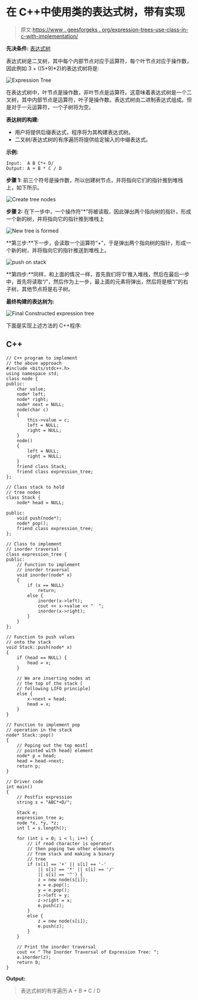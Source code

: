 # 在 C++中使用类的表达式树，带有实现

> 原文:[https://www . geesforgeks . org/expression-trees-use-class-in-c-with-implementation/](https://www.geeksforgeeks.org/expression-trees-using-classes-in-c-with-implementation/)

**先决条件:** [表达式树](https://www.geeksforgeeks.org/expression-tree/)

表达式树是二叉树，其中每个内部节点对应于运算符，每个叶节点对应于操作数，因此例如 3 + ((5+9)*2)的表达式树将是:

![Expression Tree](img/e857ed514263858d0a6d2498e2ab4e9d.png)

在表达式树中，叶节点是操作数，非叶节点是运算符。这意味着表达式树是一个二叉树，其中内部节点是运算符，叶子是操作数。表达式树由二进制表达式组成。但是对于一元运算符，一个子树将为空。

**表达树的构建:**

*   用户将提供后缀表达式，程序将为其构建表达式树。
*   二叉树/表达式树的有序遍历将提供给定输入的中缀表达式。

**示例:**

```
Input:  A B C*+ D/
Output: A + B * C / D
```

**步骤 1:** 前三个符号是操作数，所以创建树节点，并将指向它们的指针推到堆栈上，如下所示。

![Create tree nodes](img/1edf505e57cd7938c43ab853dfa50ff0.png)

**步骤 2:** 在下一步中，一个操作符“*”将被读取，因此弹出两个指向树的指针，形成一个新的树，并将指向它的指针推到堆栈上

![New tree is formed](img/9cfe54e666360246934b5751d0bdbd13.png)

**第三步:**下一步，会读取一个运算符“+”，于是弹出两个指向树的指针，形成一个新的树，并将指向它的指针推送到堆栈上。

![push on stack](img/06e78cfddccd45fed0134e6cc704f366.png)

**第四步:**同样，和上面的情况一样，首先我们将‘D’推入堆栈，然后在最后一步中，首先将读取“/”，然后作为上一步，最上面的元素将弹出，然后将是根“/”的右子树，其他节点将是右子树。

**最终构建的表达树为:**

![Final Constructed expression tree](img/fc37062ae1c3cf02ce258591c5523ef0.png)

下面是实现上述方法的 C++程序:

## C++

```
// C++ program to implement
// the above approach
#include <bits/stdc++.h>
using namespace std;
class node {
public:
    char value;
    node* left;
    node* right;
    node* next = NULL;
    node(char c)
    {
        this->value = c;
        left = NULL;
        right = NULL;
    }
    node()
    {
        left = NULL;
        right = NULL;
    }
    friend class Stack;
    friend class expression_tree;
};

// Class stack to hold
// tree nodes
class Stack {
    node* head = NULL;

public:
    void push(node*);
    node* pop();
    friend class expression_tree;
};

// Class to implement
// inorder traversal
class expression_tree {
public:
    // Function to implement
    // inorder traversal
    void inorder(node* x)
    {
        if (x == NULL)
            return;
        else {
            inorder(x->left);
            cout << x->value << "  ";
            inorder(x->right);
        }
    }
};

// Function to push values
// onto the stack
void Stack::push(node* x)
{
    if (head == NULL) {
        head = x;
    }

    // We are inserting nodes at
    // the top of the stack [
    // following LIFO principle]
    else {
        x->next = head;
        head = x;
    }
}

// Function to implement pop
// operation in the stack
node* Stack::pop()
{
    // Poping out the top most[
    // pointed with head] element
    node* p = head;
    head = head->next;
    return p;
}

// Driver code
int main()
{
    // Postfix expression
    string s = "ABC*+D/";

    Stack e;
    expression_tree a;
    node *x, *y, *z;
    int l = s.length();

    for (int i = 0; i < l; i++) {
        // if read character is operator
        // then poping two other elements
        // from stack and making a binary
        // tree
        if (s[i] == '+' || s[i] == '-'
            || s[i] == '*' || s[i] == '/'
            || s[i] == '^') {
            z = new node(s[i]);
            x = e.pop();
            y = e.pop();
            z->left = y;
            z->right = x;
            e.push(z);
        }
        else {
            z = new node(s[i]);
            e.push(z);
        }
    }

    // Print the inorder traversal
    cout << " The Inorder Traversal of Expression Tree: ";
    a.inorder(z);
    return 0;
}
```

**Output:**

> 表达式树的有序遍历:A + B * C / D